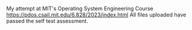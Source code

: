 My attempt at MIT's Operating System Engineering Course
https://pdos.csail.mit.edu/6.828/2023/index.html
All files uploaded have passed the self test assessment.
